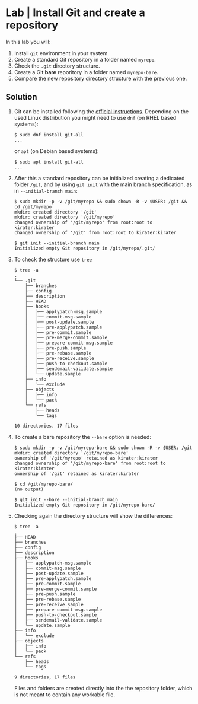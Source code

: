 # Lab | Install Git and create a repository

In this lab you will:

1. Install `git` environment in your system.
2. Create a standard Git repository in a folder named `myrepo`.
3. Check the `.git` directory structure.
4. Create a Git **bare** reporitory in a folder named `myrepo-bare`.
5. Compare the new repository directory structure with the previous one.

## Solution

1. Git can be installed following the [official instructions](https://git-scm.com/book/en/v2/Getting-Started-Installing-Git).
   Depending on the used Linux distribution you might need to use `dnf` (on RHEL
   based systems):

   ```console
   $ sudo dnf install git-all
   ...
   ```

   or `apt` (on Debian based systems):

   ```console
   $ sudo apt install git-all
   ...
   ```

2. After this a standard repository can be initialized creating a dedicated
   folder `/git`, and by using `git init` with the main branch specification,
   as in `--initial-branch main`:

   ```console
   $ sudo mkdir -p -v /git/myrepo && sudo chown -R -v $USER: /git && cd /git/myrepo
   mkdir: created directory '/git'
   mkdir: created directory '/git/myrepo'
   changed ownership of '/git/myrepo' from root:root to kirater:kirater
   changed ownership of '/git' from root:root to kirater:kirater

   $ git init --initial-branch main
   Initialized empty Git repository in /git/myrepo/.git/
   ```

3. To check the structure use `tree`

   ```console
   $ tree -a
   .
   └── .git
       ├── branches
       ├── config
       ├── description
       ├── HEAD
       ├── hooks
       │   ├── applypatch-msg.sample
       │   ├── commit-msg.sample
       │   ├── post-update.sample
       │   ├── pre-applypatch.sample
       │   ├── pre-commit.sample
       │   ├── pre-merge-commit.sample
       │   ├── prepare-commit-msg.sample
       │   ├── pre-push.sample
       │   ├── pre-rebase.sample
       │   ├── pre-receive.sample
       │   ├── push-to-checkout.sample
       │   ├── sendemail-validate.sample
       │   └── update.sample
       ├── info
       │   └── exclude
       ├── objects
       │   ├── info
       │   └── pack
       └── refs
           ├── heads
           └── tags

   10 directories, 17 files
   ```

4. To create a bare repository the `--bare` option is needed:

   ```console
   $ sudo mkdir -p -v /git/myrepo-bare && sudo chown -R -v $USER: /git
   mkdir: created directory '/git/myrepo-bare'
   ownership of '/git/myrepo' retained as kirater:kirater
   changed ownership of '/git/myrepo-bare' from root:root to kirater:kirater
   ownership of '/git' retained as kirater:kirater
   
   $ cd /git/myrepo-bare/
   (no output)

   $ git init --bare --initial-branch main
   Initialized empty Git repository in /git/myrepo-bare/
   ```

5. Checking again the directory structure will show the differences:

   ```console
   $ tree -a
   .
   ├── HEAD
   ├── branches
   ├── config
   ├── description
   ├── hooks
   │   ├── applypatch-msg.sample
   │   ├── commit-msg.sample
   │   ├── post-update.sample
   │   ├── pre-applypatch.sample
   │   ├── pre-commit.sample
   │   ├── pre-merge-commit.sample
   │   ├── pre-push.sample
   │   ├── pre-rebase.sample
   │   ├── pre-receive.sample
   │   ├── prepare-commit-msg.sample
   │   ├── push-to-checkout.sample
   │   ├── sendemail-validate.sample
   │   └── update.sample
   ├── info
   │   └── exclude
   ├── objects
   │   ├── info
   │   └── pack
   └── refs
       ├── heads
       └── tags

   9 directories, 17 files
   ```

   Files and folders are created directly into the the repository folder,
   which is not meant to contain any workable file.
